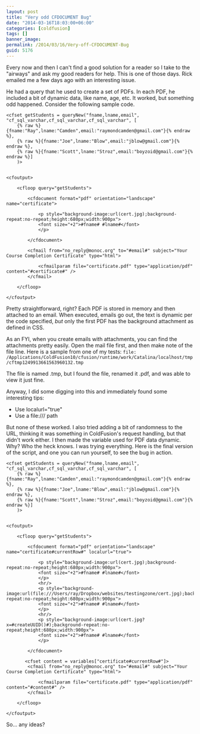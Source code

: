 ```yaml
---
layout: post
title: "Very odd CFDOCUMENT Bug"
date: "2014-03-16T18:03:00+06:00"
categories: [coldfusion]
tags: []
banner_image: 
permalink: /2014/03/16/Very-off-CFDOCUMENT-Bug
guid: 5176
---
```


<p>
Every now and then I can't find a good solution for a reader so I take to the "airways" and ask my good readers for help. This is one of those days. Rick emailed me a few days ago with an interesting issue.
</p>
<!--more-->
<p>
He had a query that he used to create a set of PDFs. In each PDF, he included a bit of dynamic data, like name, age, etc. It worked, but something odd happened. Consider the following sample code.
</p>

<pre><code class="language-markup">&lt;cfset getStudents = queryNew(&quot;fname,lname,email&quot;, &quot;cf_sql_varchar,cf_sql_varchar,cf_sql_varchar&quot;, [
	{% raw %}{fname:&quot;Ray&quot;,lname:&quot;Camden&quot;,email:&quot;raymondcamden@gmail.com&quot;}{% endraw %},
	{% raw %}{fname:&quot;Joe&quot;,lname:&quot;Blow&quot;,email:&quot;jblow@gmail.com&quot;}{% endraw %},
	{% raw %}{fname:&quot;Scott&quot;,lname:&quot;Stroz&quot;,email:&quot;boyzoid@gmail.com&quot;}{% endraw %}]
	)&gt;


&lt;cfoutput&gt;
 
    &lt;cfloop query=&quot;getStudents&quot;&gt;
   
        &lt;cfdocument format=&quot;pdf&quot; orientation=&quot;landscape&quot; name=&quot;certificate&quot;&gt;

        	&lt;p style=&quot;background-image:url(cert.jpg);background-repeat:no-repeat;height:680px;width:900px&quot;&gt;
			&lt;font size=&quot;+2&quot;&gt;#fname# #lname#&lt;/font&gt;
			&lt;/p&gt;
			
        &lt;/cfdocument&gt;
       
        &lt;cfmail from=&quot;no_reply@monoc.org&quot; to=&quot;#email#&quot; subject=&quot;Your Course Completion Certificate&quot; type=&quot;html&quot;&gt;
       
	        &lt;cfmailparam file=&quot;certificate.pdf&quot; type=&quot;application/pdf&quot; content=&quot;#certificate#&quot; /&gt;
        &lt;/cfmail&gt;
       
    &lt;/cfloop&gt;
   
&lt;/cfoutput&gt;
</code></pre>

<p>
Pretty straightforward, right? Each PDF is stored in memory and then attached to an email. When executed, emails go out, the text is dynamic per the code specified, <i>but</i> only the first PDF has the background attachment as defined in CSS. 
</p>

<p>
As an FYI, when you create emails with attachments, you can find the attachments pretty easily. Open the mail file first, and then make note of the file line. Here is a sample from one of my tests: <code>file:  /Applications/ColdFusion10/cfusion/runtime/work/Catalina/localhost/tmp/cftmp1249913661563960132.tmp</code>
</p>

<p>
The file is named .tmp, but I found the file, renamed it .pdf, and was able to view it just fine.
</p>

<p>
Anyway, I did some digging into this and immediately found some interesting tips:
</p>

<ul>
<li>Use localurl="true"</li>
<li>Use a file:/// path</li>
</ul>

<p>
But none of these worked. I also tried adding a bit of randomness to the URL, thinking it was something in ColdFusion's request handling, but that didn't work either. I then made the variable used for PDF data dynamic. Why? Who the heck knows. I was trying everything. Here is the final version of the script, and one you can run yourself, to see the bug in action.
</p>

<pre><code class="language-markup">&lt;cfset getStudents = queryNew(&quot;fname,lname,email&quot;, &quot;cf_sql_varchar,cf_sql_varchar,cf_sql_varchar&quot;, [
	{% raw %}{fname:&quot;Ray&quot;,lname:&quot;Camden&quot;,email:&quot;raymondcamden@gmail.com&quot;}{% endraw %},
	{% raw %}{fname:&quot;Joe&quot;,lname:&quot;Blow&quot;,email:&quot;jblow@gmail.com&quot;}{% endraw %},
	{% raw %}{fname:&quot;Scott&quot;,lname:&quot;Stroz&quot;,email:&quot;boyzoid@gmail.com&quot;}{% endraw %}]
	)&gt;


&lt;cfoutput&gt;
 
    &lt;cfloop query=&quot;getStudents&quot;&gt;
   
        &lt;cfdocument format=&quot;pdf&quot; orientation=&quot;landscape&quot; name=&quot;certificate#currentRow#&quot; localurl=&quot;true&quot;&gt;

        	&lt;p style=&quot;background-image:url(cert.jpg);background-repeat:no-repeat;height:680px;width:900px&quot;&gt;
			&lt;font size=&quot;+2&quot;&gt;#fname# #lname#&lt;/font&gt;
			&lt;/p&gt;
			&lt;hr/&gt;
			&lt;p style=&quot;background-image:url(file:///Users/ray/Dropbox/websites/testingzone/cert.jpg);background-repeat:no-repeat;height:680px;width:900px&quot;&gt;
			&lt;font size=&quot;+2&quot;&gt;#fname# #lname#&lt;/font&gt;
			&lt;/p&gt;
			&lt;hr/&gt;
			&lt;p style=&quot;background-image:url(cert.jpg?x=#createUUID()#);background-repeat:no-repeat;height:680px;width:900px&quot;&gt;
			&lt;font size=&quot;+2&quot;&gt;#fname# #lname#&lt;/font&gt;
			&lt;/p&gt;
			
        &lt;/cfdocument&gt;
       
       &lt;cfset content = variables[&quot;certificate#currentRow#&quot;]&gt;
        &lt;cfmail from=&quot;no_reply@monoc.org&quot; to=&quot;#email#&quot; subject=&quot;Your Course Completion Certificate&quot; type=&quot;html&quot;&gt;
       
	        &lt;cfmailparam file=&quot;certificate.pdf&quot; type=&quot;application/pdf&quot; content=&quot;#content#&quot; /&gt;
        &lt;/cfmail&gt;
       
    &lt;/cfloop&gt;
   
&lt;/cfoutput&gt;</code></pre>

<p>
So... any ideas? 
</p>